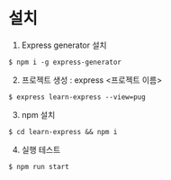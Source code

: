 # 설치
1. Express generator 설치
```console
$ npm i -g express-generator
```
2. 프로젝트 생성 : express <프로젝트 이름>
```console
$ express learn-express --view=pug
```
3. npm 설치
```console
$ cd learn-express && npm i
```
4. 실행 테스트
```console
$ npm run start
```

